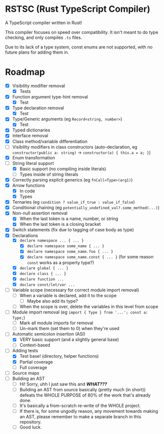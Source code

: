# RSTSC (Rust TypeScript Compiler)

A TypeScript compiler written in Rust!

This compiler focuses on speed over compatibility. It isn't meant to do type checking, and only compiles `.ts` files.

Due to its lack of a type system, const enums are not supported, with no future plans for adding them in.

# Roadmap
- [x] Visibility modifier removal
	- [x] Tests
- [x] Function argument type-hint removal
	- [x] Test
- [x] Type declaration removal
	- [x] Test
- [x] Type/Generic arguments (eg `Record<string, number>`)
	- [x] Test
- [x] Typed dictionaries
- [x] Interface removal
- [x] Class method/variable differentiation
- [ ] Visibility modifiers in class constructors (auto-declaration, eg `constructor(public a: string)` -> `constructor(a) { this.a = a; }`)
- [x] Enum transformation
- [ ] String literal support
	- [x] Basic support (no compiling inside literals)
	- [ ] Types inside of string literals
- [x] Correctly parsing explicit generics (eg `fnCall<Type>(arg1)`)
- [x] Arrow functions
	- [x] In code
	- [x] Types
- [x] Ternaries (eg `condition ? value_if_true : value_if_false`)
- [x] Conditional chaining (eg `potentially_undefined_val?.some_method(...)`)
- [x] Non-null assertion removal
	- [x] When the last token is a name, number, or string
	- [x] When the last token is a closing bracket
- [x] Switch statements (fix due to tagging of case body as type)
- [x] Declarations
	- [x] `declare namespace ... { ... }`
		- [x] `declare namespace some_name { ... }`
		- [x] `declare namespace some_name.foo { ... }`
		- [x] `declare namespace some_name.const { ... }` (for some reason `const` works as a property type?)
	- [x] `declare global { ... }`
	- [x] `declare class { ... }`
	- [x] `declare function ...`
	- [x] `declare const/let/var ...`
- [ ] Variable scope (necessary for correct module import removal)
	- [ ] When a variable is declared, add it to the scope
		- [ ] Maybe also add its type?
	- [ ] When the scope is over, delete the variables in this level from scope
- [ ] Module import removal (eg `import { Type } from '...'; const a: Type;`)
	- [ ] Mark all module imports for removal
	- [ ] Un-mark them (set them to 0) when they're used
- [ ] Automatic semicolon insertion (ASI)
	- [x] VERY basic support (and a slightly general base)
	- [ ] Context-based
- [ ] Adding tests
	- [x] Test base! (directory, helper functions)
	- [x] Partial coverage
	- [ ] Full coverage
- [ ] Source maps
- [ ] Building an AST
	- [ ] Hi! Sorry, uhh I just saw this and ***WHAT???***
	- [ ] Building an AST from source basically (pretty much (in short)) defeats the WHOLE PURPOSE of 80% of the work that's already done.
	- [ ] It's basically a from-scratch re-write of the WHOLE project.
	- [ ] If there is, for some ungodly reason, any movement towards making an AST, please remember to make a separate branch in this repository.
	- [ ] Good luck.
